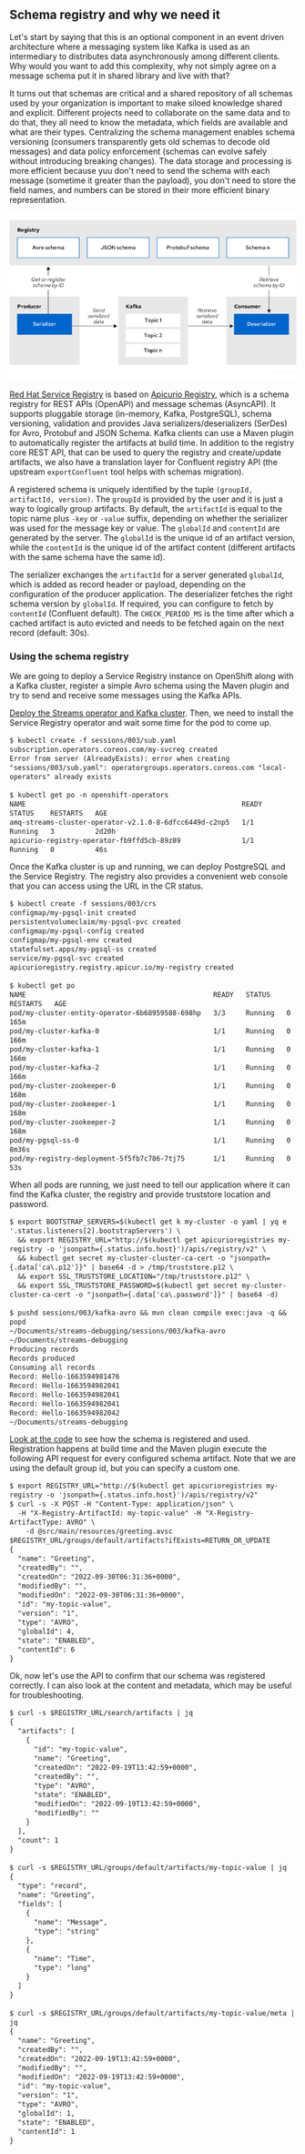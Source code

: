 ## Schema registry and why we need it

Let's start by saying that this is an optional component in an event driven architecture where a messaging system like
Kafka is used as an intermediary to distributes data asynchronously among different clients. Why would you want to add
this complexity, why not simply agree on a message schema put it in shared library and live with that?

It turns out that schemas are critical and a shared repository of all schemas used by your organization is important to
make siloed knowledge shared and explicit. Different projects need to collaborate on the same data and to do that, they
all need to know the metadata, which fields are available and what are their types. Centralizing the schema management
enables schema versioning (consumers transparently gets old schemas to decode old messages) and data policy
enforcement (schemas can evolve safely without introducing breaking changes). The data storage and processing is more
efficient because yuu don't need to send the schema with each message (sometime it greater than the payload), you don't
need to store the field names, and numbers can be stored in their more efficient binary representation.

![](images/serdes.png)

[Red Hat Service Registry](https://www.redhat.com/en/technologies/cloud-computing/openshift/openshift-service-registry)
is based on [Apicurio Registry](https://www.apicur.io/registry), which is a schema registry for REST APIs (OpenAPI) and
message schemas (AsyncAPI). It supports pluggable storage (in-memory, Kafka, PostgreSQL), schema versioning, validation
and provides Java serializers/deserializers (SerDes) for Avro, Protobuf and JSON Schema. Kafka clients can use a Maven
plugin to automatically register the artifacts at build time. In addition to the registry core REST API, that can be
used to query the registry and create/update artifacts, we also have a translation layer for Confluent registry API (the
upstream `exportConfluent` tool helps with schemas migration).

A registered schema is uniquely identified by the tuple `(groupId, artifactId, version)`. The `groupId` is provided by
the user and it is just a way to logically group artifacts. By default, the `artifactId` is equal to the topic name plus
`-key` or `-value` suffix, depending on whether the serializer was used for the message key or value. The `globalId`
and `contentId` are generated by the server. The `globalId` is the unique id of an artifact version, while
the `contentId` is the unique id of the artifact content (different artifacts with the same schema have the same id).

The serializer exchanges the `artifactId` for a server generated `globalId`, which is added as record header or payload,
depending on the configuration of the producer application. The deserializer fetches the right schema version
by `globalId`. If required, you can configure to fetch by `contentId` (Confluent default). The `CHECK_PERIOD_MS` is the
time after which a cached artifact is auto evicted and needs to be fetched again on the next record (default: 30s).

### Using the schema registry

We are going to deploy a Service Registry instance on OpenShift along with a Kafka cluster, register a simple Avro
schema using the Maven plugin and try to send and receive some messages using the Kafka APIs.

[Deploy the Streams operator and Kafka cluster](/sessions/001). Then, we need to install the Service Registry operator
and wait some time for the pod to come up.

```
$ kubectl create -f sessions/003/sub.yaml
subscription.operators.coreos.com/my-svcreg created
Error from server (AlreadyExists): error when creating "sessions/003/sub.yaml": operatorgroups.operators.coreos.com "local-operators" already exists

$ kubectl get po -n openshift-operators
NAME                                                     READY   STATUS    RESTARTS   AGE
amq-streams-cluster-operator-v2.1.0-8-6dfcc6449d-c2np5   1/1     Running   3          2d20h
apicurio-registry-operator-fb9ffd5cb-89z89               1/1     Running   0          46s
```

Once the Kafka cluster is up and running, we can deploy PostgreSQL and the Service Registry. The registry also provides
a convenient web console that you can access using the URL in the CR status.

```
$ kubectl create -f sessions/003/crs
configmap/my-pgsql-init created
persistentvolumeclaim/my-pgsql-pvc created
configmap/my-pgsql-config created
configmap/my-pgsql-env created
statefulset.apps/my-pgsql-ss created
service/my-pgsql-svc created
apicurioregistry.registry.apicur.io/my-registry created

$ kubectl get po
NAME                                              READY   STATUS    RESTARTS   AGE
pod/my-cluster-entity-operator-6b68959588-698hp   3/3     Running   0          165m
pod/my-cluster-kafka-0                            1/1     Running   0          166m
pod/my-cluster-kafka-1                            1/1     Running   0          166m
pod/my-cluster-kafka-2                            1/1     Running   0          166m
pod/my-cluster-zookeeper-0                        1/1     Running   0          168m
pod/my-cluster-zookeeper-1                        1/1     Running   0          168m
pod/my-cluster-zookeeper-2                        1/1     Running   0          168m
pod/my-pgsql-ss-0                                 1/1     Running   0          8m36s
pod/my-registry-deployment-5f5fb7c786-7tj75       1/1     Running   0          53s
```

When all pods are running, we just need to tell our application where it can find the Kafka cluster, the registry and
provide truststore location and password.

```
$ export BOOTSTRAP_SERVERS=$(kubectl get k my-cluster -o yaml | yq e '.status.listeners[2].bootstrapServers') \
  && export REGISTRY_URL="http://$(kubectl get apicurioregistries my-registry -o 'jsonpath={.status.info.host}')/apis/registry/v2" \
  && kubectl get secret my-cluster-cluster-ca-cert -o "jsonpath={.data['ca\.p12']}" | base64 -d > /tmp/truststore.p12 \
  && export SSL_TRUSTSTORE_LOCATION="/tmp/truststore.p12" \
  && export SSL_TRUSTSTORE_PASSWORD=$(kubectl get secret my-cluster-cluster-ca-cert -o "jsonpath={.data['ca\.password']}" | base64 -d)

$ pushd sessions/003/kafka-avro && mvn clean compile exec:java -q && popd
~/Documents/streams-debugging/sessions/003/kafka-avro ~/Documents/streams-debugging
Producing records
Records produced
Consuming all records
Record: Hello-1663594981476
Record: Hello-1663594982041
Record: Hello-1663594982041
Record: Hello-1663594982041
Record: Hello-1663594982042
~/Documents/streams-debugging
```

[Look at the code](kafka-avro) to see how the schema is registered and used. Registration happens at build time and the
Maven plugin execute the following API request for every configured schema artifact. Note that we are using the default
group id, but you can specify a custom one.

```
$ export REGISTRY_URL="http://$(kubectl get apicurioregistries my-registry -o 'jsonpath={.status.info.host}')/apis/registry/v2"
$ curl -s -X POST -H "Content-Type: application/json" \
  -H "X-Registry-ArtifactId: my-topic-value" -H "X-Registry-ArtifactType: AVRO" \
    -d @src/main/resources/greeting.avsc $REGISTRY_URL/groups/default/artifacts?ifExists=RETURN_OR_UPDATE
{
  "name": "Greeting",
  "createdBy": "",
  "createdOn": "2022-09-30T06:31:36+0000",
  "modifiedBy": "",
  "modifiedOn": "2022-09-30T06:31:36+0000",
  "id": "my-topic-value",
  "version": "1",
  "type": "AVRO",
  "globalId": 4,
  "state": "ENABLED",
  "contentId": 6
}
```

Ok, now let's use the API to confirm that our schema was registered correctly. I can also look at the content and
metadata, which may be useful for troubleshooting.

```
$ curl -s $REGISTRY_URL/search/artifacts | jq
{
  "artifacts": [
    {
      "id": "my-topic-value",
      "name": "Greeting",
      "createdOn": "2022-09-19T13:42:59+0000",
      "createdBy": "",
      "type": "AVRO",
      "state": "ENABLED",
      "modifiedOn": "2022-09-19T13:42:59+0000",
      "modifiedBy": ""
    }
  ],
  "count": 1
}

$ curl -s $REGISTRY_URL/groups/default/artifacts/my-topic-value | jq
{
  "type": "record",
  "name": "Greeting",
  "fields": [
    {
      "name": "Message",
      "type": "string"
    },
    {
      "name": "Time",
      "type": "long"
    }
  ]
}

$ curl -s $REGISTRY_URL/groups/default/artifacts/my-topic-value/meta | jq
{
  "name": "Greeting",
  "createdBy": "",
  "createdOn": "2022-09-19T13:42:59+0000",
  "modifiedBy": "",
  "modifiedOn": "2022-09-19T13:42:59+0000",
  "id": "my-topic-value",
  "version": "1",
  "type": "AVRO",
  "globalId": 1,
  "state": "ENABLED",
  "contentId": 1
}
```
